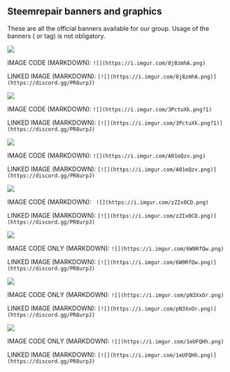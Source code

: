 
## Steemrepair banners and graphics

These are all the official banners available for our group.
Usage of the banners ( or tag) is not obligatory.


![](https://i.imgur.com/8j8zmhA.png)

IMAGE CODE (MARKDOWN): ```![](https://i.imgur.com/8j8zmhA.png)```

LINKED IMAGE (MARKDOWN): ```[![](https://i.imgur.com/8j8zmhA.png)](https://discord.gg/PR8urpJ)```

![](https://i.imgur.com/3PctuXk.png?1)

IMAGE CODE (MARKDOWN): ```![](https://i.imgur.com/3PctuXk.png?1)```

LINKED IMAGE (MARKDOWN): ```[![](https://i.imgur.com/3PctuXk.png?1)](https://discord.gg/PR8urpJ)```

![](https://i.imgur.com/A01eQzv.png)

IMAGE CODE (MARKDOWN): ```![](https://i.imgur.com/A01eQzv.png)```

LINKED IMAGE (MARKDOWN): ```[![](https://i.imgur.com/A01eQzv.png)](https://discord.gg/PR8urpJ)```

![](https://i.imgur.com/zZIx0CD.png)

IMAGE CODE (MARKDOWN): ``` ![](https://i.imgur.com/zZIx0CD.png)```

LINKED IMAGE (MARKDOWN): ```[![](https://i.imgur.com/zZIx0CD.png)](https://discord.gg/PR8urpJ)```

![](https://i.imgur.com/6W9RfQw.png)

IMAGE CODE ONLY (MARKDOWN): ```![](https://i.imgur.com/6W9RfQw.png)```

LINKED IMAGE (MARKDOWN): ```[![](https://i.imgur.com/6W9RfQw.png)](https://discord.gg/PR8urpJ)```


![](https://i.imgur.com/pN3XxOr.png)

IMAGE CODE ONLY (MARKDOWN): ```![](https://i.imgur.com/pN3XxOr.png)```

LINKED IMAGE (MARKDOWN): ```[![](https://i.imgur.com/pN3XxOr.png)](https://discord.gg/PR8urpJ)```


![](https://i.imgur.com/1eUFQHh.png)

IMAGE CODE ONLY (MARKDOWN): ```![](https://i.imgur.com/1eUFQHh.png)```

LINKED IMAGE (MARKDOWN): ```[![](https://i.imgur.com/1eUFQHh.png)](https://discord.gg/PR8urpJ)```



